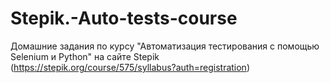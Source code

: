 # Stepik.-Auto-tests-course
Домашние задания по курсу "Автоматизация тестирования с помощью Selenium и Python" на сайте Stepik (https://stepik.org/course/575/syllabus?auth=registration)
